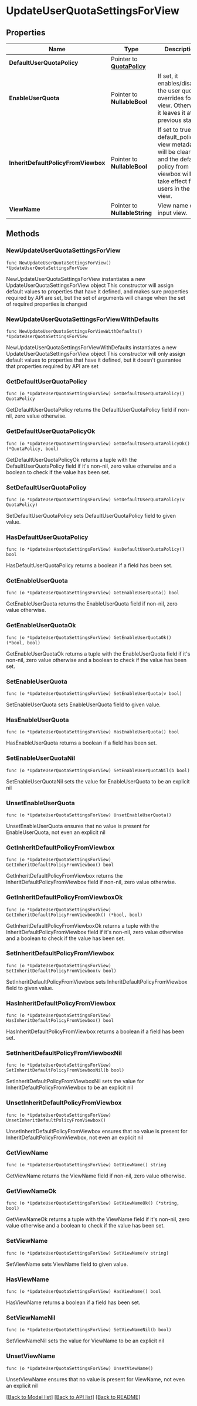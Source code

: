 # UpdateUserQuotaSettingsForView

## Properties

Name | Type | Description | Notes
------------ | ------------- | ------------- | -------------
**DefaultUserQuotaPolicy** | Pointer to [**QuotaPolicy**](QuotaPolicy.md) |  | [optional] 
**EnableUserQuota** | Pointer to **NullableBool** | If set, it enables/disables the user quota overrides for a view. Otherwise, it leaves it at it&#39;s previous state. | [optional] 
**InheritDefaultPolicyFromViewbox** | Pointer to **NullableBool** | If set to true, the default_policy in view metadata will be cleared and the default policy from viewbox will take effect for all users in the view. | [optional] 
**ViewName** | Pointer to **NullableString** | View name of input view. | [optional] 

## Methods

### NewUpdateUserQuotaSettingsForView

`func NewUpdateUserQuotaSettingsForView() *UpdateUserQuotaSettingsForView`

NewUpdateUserQuotaSettingsForView instantiates a new UpdateUserQuotaSettingsForView object
This constructor will assign default values to properties that have it defined,
and makes sure properties required by API are set, but the set of arguments
will change when the set of required properties is changed

### NewUpdateUserQuotaSettingsForViewWithDefaults

`func NewUpdateUserQuotaSettingsForViewWithDefaults() *UpdateUserQuotaSettingsForView`

NewUpdateUserQuotaSettingsForViewWithDefaults instantiates a new UpdateUserQuotaSettingsForView object
This constructor will only assign default values to properties that have it defined,
but it doesn't guarantee that properties required by API are set

### GetDefaultUserQuotaPolicy

`func (o *UpdateUserQuotaSettingsForView) GetDefaultUserQuotaPolicy() QuotaPolicy`

GetDefaultUserQuotaPolicy returns the DefaultUserQuotaPolicy field if non-nil, zero value otherwise.

### GetDefaultUserQuotaPolicyOk

`func (o *UpdateUserQuotaSettingsForView) GetDefaultUserQuotaPolicyOk() (*QuotaPolicy, bool)`

GetDefaultUserQuotaPolicyOk returns a tuple with the DefaultUserQuotaPolicy field if it's non-nil, zero value otherwise
and a boolean to check if the value has been set.

### SetDefaultUserQuotaPolicy

`func (o *UpdateUserQuotaSettingsForView) SetDefaultUserQuotaPolicy(v QuotaPolicy)`

SetDefaultUserQuotaPolicy sets DefaultUserQuotaPolicy field to given value.

### HasDefaultUserQuotaPolicy

`func (o *UpdateUserQuotaSettingsForView) HasDefaultUserQuotaPolicy() bool`

HasDefaultUserQuotaPolicy returns a boolean if a field has been set.

### GetEnableUserQuota

`func (o *UpdateUserQuotaSettingsForView) GetEnableUserQuota() bool`

GetEnableUserQuota returns the EnableUserQuota field if non-nil, zero value otherwise.

### GetEnableUserQuotaOk

`func (o *UpdateUserQuotaSettingsForView) GetEnableUserQuotaOk() (*bool, bool)`

GetEnableUserQuotaOk returns a tuple with the EnableUserQuota field if it's non-nil, zero value otherwise
and a boolean to check if the value has been set.

### SetEnableUserQuota

`func (o *UpdateUserQuotaSettingsForView) SetEnableUserQuota(v bool)`

SetEnableUserQuota sets EnableUserQuota field to given value.

### HasEnableUserQuota

`func (o *UpdateUserQuotaSettingsForView) HasEnableUserQuota() bool`

HasEnableUserQuota returns a boolean if a field has been set.

### SetEnableUserQuotaNil

`func (o *UpdateUserQuotaSettingsForView) SetEnableUserQuotaNil(b bool)`

 SetEnableUserQuotaNil sets the value for EnableUserQuota to be an explicit nil

### UnsetEnableUserQuota
`func (o *UpdateUserQuotaSettingsForView) UnsetEnableUserQuota()`

UnsetEnableUserQuota ensures that no value is present for EnableUserQuota, not even an explicit nil
### GetInheritDefaultPolicyFromViewbox

`func (o *UpdateUserQuotaSettingsForView) GetInheritDefaultPolicyFromViewbox() bool`

GetInheritDefaultPolicyFromViewbox returns the InheritDefaultPolicyFromViewbox field if non-nil, zero value otherwise.

### GetInheritDefaultPolicyFromViewboxOk

`func (o *UpdateUserQuotaSettingsForView) GetInheritDefaultPolicyFromViewboxOk() (*bool, bool)`

GetInheritDefaultPolicyFromViewboxOk returns a tuple with the InheritDefaultPolicyFromViewbox field if it's non-nil, zero value otherwise
and a boolean to check if the value has been set.

### SetInheritDefaultPolicyFromViewbox

`func (o *UpdateUserQuotaSettingsForView) SetInheritDefaultPolicyFromViewbox(v bool)`

SetInheritDefaultPolicyFromViewbox sets InheritDefaultPolicyFromViewbox field to given value.

### HasInheritDefaultPolicyFromViewbox

`func (o *UpdateUserQuotaSettingsForView) HasInheritDefaultPolicyFromViewbox() bool`

HasInheritDefaultPolicyFromViewbox returns a boolean if a field has been set.

### SetInheritDefaultPolicyFromViewboxNil

`func (o *UpdateUserQuotaSettingsForView) SetInheritDefaultPolicyFromViewboxNil(b bool)`

 SetInheritDefaultPolicyFromViewboxNil sets the value for InheritDefaultPolicyFromViewbox to be an explicit nil

### UnsetInheritDefaultPolicyFromViewbox
`func (o *UpdateUserQuotaSettingsForView) UnsetInheritDefaultPolicyFromViewbox()`

UnsetInheritDefaultPolicyFromViewbox ensures that no value is present for InheritDefaultPolicyFromViewbox, not even an explicit nil
### GetViewName

`func (o *UpdateUserQuotaSettingsForView) GetViewName() string`

GetViewName returns the ViewName field if non-nil, zero value otherwise.

### GetViewNameOk

`func (o *UpdateUserQuotaSettingsForView) GetViewNameOk() (*string, bool)`

GetViewNameOk returns a tuple with the ViewName field if it's non-nil, zero value otherwise
and a boolean to check if the value has been set.

### SetViewName

`func (o *UpdateUserQuotaSettingsForView) SetViewName(v string)`

SetViewName sets ViewName field to given value.

### HasViewName

`func (o *UpdateUserQuotaSettingsForView) HasViewName() bool`

HasViewName returns a boolean if a field has been set.

### SetViewNameNil

`func (o *UpdateUserQuotaSettingsForView) SetViewNameNil(b bool)`

 SetViewNameNil sets the value for ViewName to be an explicit nil

### UnsetViewName
`func (o *UpdateUserQuotaSettingsForView) UnsetViewName()`

UnsetViewName ensures that no value is present for ViewName, not even an explicit nil

[[Back to Model list]](../README.md#documentation-for-models) [[Back to API list]](../README.md#documentation-for-api-endpoints) [[Back to README]](../README.md)


